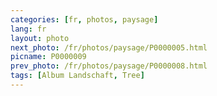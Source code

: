 ```yaml
---
categories: [fr, photos, paysage]
lang: fr
layout: photo
next_photo: /fr/photos/paysage/P0000005.html
picname: P0000009
prev_photo: /fr/photos/paysage/P0000008.html
tags: [Album Landschaft, Tree]
---
```

